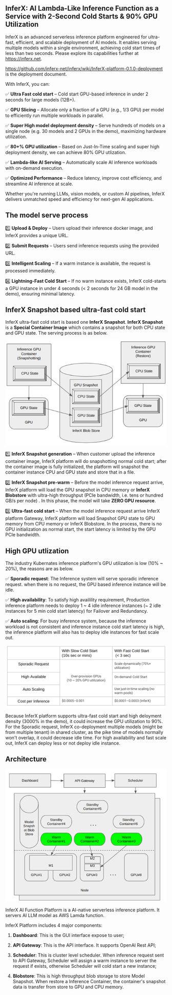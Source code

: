 
## InferX: AI Lambda-Like Inference Function as a Service with 2-Second Cold Starts & 90% GPU Utilization
InferX is an advanced serverless inference platform engineered for ultra-fast, efficient, and scalable deployment of AI models. It enables serving multiple models within a single environment, achieving cold start times of less than two seconds. Please explore its capabilities further at https://inferx.net.

https://github.com/inferx-net/inferx/wiki/InferX-platform-0.1.0-deployment is the deployment document.

With InferX, you can:

✅ **Ultra Fast cold start** – Cold start GPU-based inference in under 2 seconds for large models (12B+).

✅ **GPU Slicing** – Allocate only a fraction of a GPU (e.g., 1/3 GPU) per model to efficiently run multiple workloads in parallel.

✅ **Super High model deployment density** – Serve hundreds of models on a single node (e.g. 30 models and 2 GPUs in the demo), maximizing hardware utilization.

✅ **80+% GPU utilization** – Based on Just-In-Time scaling and super high deployment density, we can achieve 80% GPU utlization.

✅ **Lambda-like AI Serving** – Automatically scale AI inference workloads with on-demand execution.

✅ **Optimized Performance** – Reduce latency, improve cost efficiency, and streamline AI inference at scale.

Whether you're running LLMs, vision models, or custom AI pipelines, InferX delivers unmatched speed and efficiency for next-gen AI applications.

## The model serve process

1️⃣ **Upload & Deploy** – Users upload their inference docker image, and InferX provides a unique URL.

2️⃣ **Submit Requests** – Users send inference requests using the provided URL.

3️⃣ **Intelligent Scaling** – If a warm instance is available, the request is processed immediately.

4️⃣ **Lightning-Fast Cold Start** – If no warm instance exists, InferX cold-starts a GPU instance in under 4 seconds (&lt; 2 seconds for 24 GB model in the demo), ensuring minimal latency.

## InferX Snapshot based ultra-fast cold start 

InferX ultra-fast cold start is based one **InferX Snapshot**. **InferX Snapshot** is a **Special Container Image** which contains a snapshot for both CPU state and GPU state. The serving process is as below.

![Snapshot](doc/GPUSnapshot.png)

1️⃣ **InferX Snapshot generation** – When customer upload the inference container image, InferX platform will do snapshotting normal cold start; after the container image is fully initialized, the platform will snapshot the container instance CPU and GPU state and store that in a file.

2️⃣ **InferX Snapshot pre-warm** – Before the model inference request arrive, InferX platform will load the GPU snapshot in CPU memory or **InferX Blobstore** with ultra-high throughput (PCIe bandwidth, i.e. tens or hundred GB/s per node) . In this phase, the model will take **ZERO GPU resource**.

3️⃣ **Ultra-fast cold start** – When the model inference request arrive InferX platform Gateway, InferX platform will load Snapshot GPU state to GPU memory from CPU memory or InferX Blobstore. In the process, there is no GPU initialization as normal start, the start latency is limited by the GPU PCIe bandwidth. 

## High GPU utlization

The industry Kubernates inference platform's GPU utilization is low (10% ~ 20%), the reasons are as below.

✅  **Sporadic request**: The Inference system will serve sporadic inference request. when there is no request, the GPU based inference instance will be idle.

✅  **High availability**: To satisfy high availility requirement, Production inference platform needs to deploy 1 ~ 4 idle inference instances (~ 2 idle instances for 5 min cold start latency) for Failover and Redundancy.

✅  **Auto scaling**: For busy inference system, because the inference workload is not consistent and inference instance cold start latency is high, the inference platform will also has to deploy idle instances for fast scale out.

![Comparison](doc/comparison.png)


Because InferX platform supports ultra-fast cold start and high deloyment density (3000% in the demo), it could increase the GPU utilization to 90%. For the Sporadic request, InferX co-deployment multiple models (might be from multiple tenant) in shared cluster, as the pike time of models normally won't overlap, it could decrease idle time. For high availability and fast scale out, InferX can deploy less or not deploy idle instance.

## Architecture

![Snapshot](doc/architect.png)

InferX AI Function Platform is a AI-native serverless inference platform. It servers AI LLM model as AWS Lamda function. 

InferX Platform includes 4 major components:

1. **Dashboard**: This is the GUI interface expose to user;

2. **API Gateway**: This is the API interface. It supports OpenAI Rest API;

3. **Scheduler**: This is cluster level scheduler. When inference request sent to API Gateway, Scheduler will assign a warm instance to server the request if exists, otherwise Scheduler will cold start a new instance;

4. **Blobstore**: This is high throughput blob storage to store Model Snapshot. When restore a Inference Container, the container's snapshot data is transfer from store to GPU and CPU memory.
